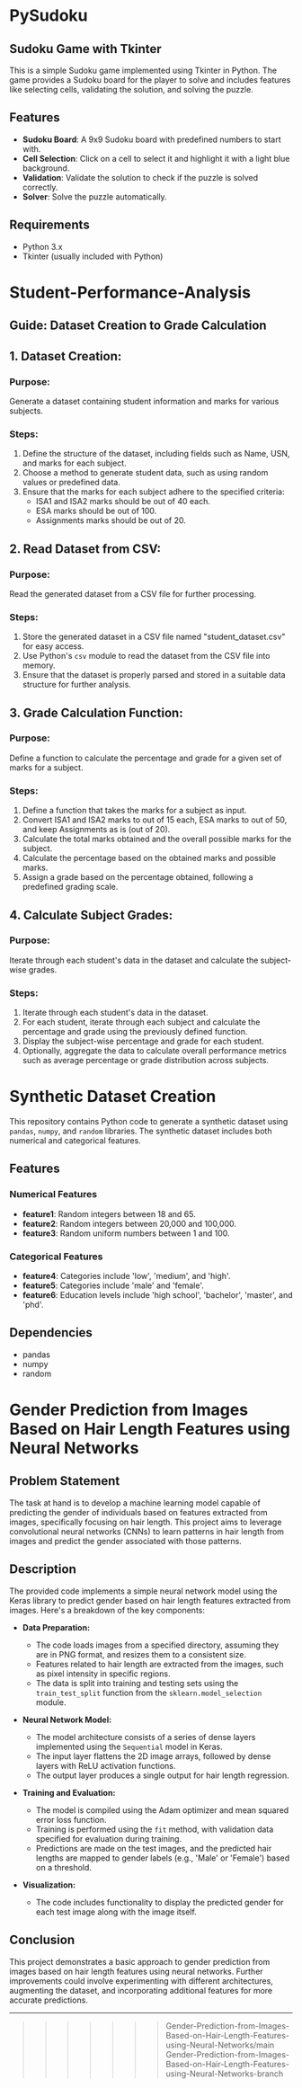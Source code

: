 

# PySudoku
## Sudoku Game with Tkinter

This is a simple Sudoku game implemented using Tkinter in Python. The game provides a Sudoku board for the player to solve and includes features like selecting cells, validating the solution, and solving the puzzle.

## Features

- **Sudoku Board**: A 9x9 Sudoku board with predefined numbers to start with.
- **Cell Selection**: Click on a cell to select it and highlight it with a light blue background.
- **Validation**: Validate the solution to check if the puzzle is solved correctly.
- **Solver**: Solve the puzzle automatically.

## Requirements

- Python 3.x
- Tkinter (usually included with Python)






# Student-Performance-Analysis

## Guide: Dataset Creation to Grade Calculation

## 1. Dataset Creation:

### Purpose:
Generate a dataset containing student information and marks for various subjects.

### Steps:
1. Define the structure of the dataset, including fields such as Name, USN, and marks for each subject.
2. Choose a method to generate student data, such as using random values or predefined data.
3. Ensure that the marks for each subject adhere to the specified criteria:
   - ISA1 and ISA2 marks should be out of 40 each.
   - ESA marks should be out of 100.
   - Assignments marks should be out of 20.

## 2. Read Dataset from CSV:

### Purpose:
Read the generated dataset from a CSV file for further processing.

### Steps:
1. Store the generated dataset in a CSV file named "student_dataset.csv" for easy access.
2. Use Python's `csv` module to read the dataset from the CSV file into memory.
3. Ensure that the dataset is properly parsed and stored in a suitable data structure for further analysis.

## 3. Grade Calculation Function:

### Purpose:
Define a function to calculate the percentage and grade for a given set of marks for a subject.

### Steps:
1. Define a function that takes the marks for a subject as input.
2. Convert ISA1 and ISA2 marks to out of 15 each, ESA marks to out of 50, and keep Assignments as is (out of 20).
3. Calculate the total marks obtained and the overall possible marks for the subject.
4. Calculate the percentage based on the obtained marks and possible marks.
5. Assign a grade based on the percentage obtained, following a predefined grading scale.

## 4. Calculate Subject Grades:

### Purpose:
Iterate through each student's data in the dataset and calculate the subject-wise grades.

### Steps:
1. Iterate through each student's data in the dataset.
2. For each student, iterate through each subject and calculate the percentage and grade using the previously defined function.
3. Display the subject-wise percentage and grade for each student.
4. Optionally, aggregate the data to calculate overall performance metrics such as average percentage or grade distribution across subjects.



# Synthetic Dataset Creation

This repository contains Python code to generate a synthetic dataset using `pandas`, `numpy`, and `random` libraries. The synthetic dataset includes both numerical and categorical features.

## Features

### Numerical Features
- **feature1**: Random integers between 18 and 65.
- **feature2**: Random integers between 20,000 and 100,000.
- **feature3**: Random uniform numbers between 1 and 100.

### Categorical Features
- **feature4**: Categories include 'low', 'medium', and 'high'.
- **feature5**: Categories include 'male' and 'female'.
- **feature6**: Education levels include 'high school', 'bachelor', 'master', and 'phd'.

## Dependencies
- pandas
- numpy
- random



# Gender Prediction from Images Based on Hair Length Features using Neural Networks

## Problem Statement

The task at hand is to develop a machine learning model capable of predicting the gender of individuals based on features extracted from images, specifically focusing on hair length. This project aims to leverage convolutional neural networks (CNNs) to learn patterns in hair length from images and predict the gender associated with those patterns.

## Description

The provided code implements a simple neural network model using the Keras library to predict gender based on hair length features extracted from images. Here's a breakdown of the key components:

- **Data Preparation:**
  - The code loads images from a specified directory, assuming they are in PNG format, and resizes them to a consistent size. 
  - Features related to hair length are extracted from the images, such as pixel intensity in specific regions.
  - The data is split into training and testing sets using the `train_test_split` function from the `sklearn.model_selection` module.

- **Neural Network Model:**
  - The model architecture consists of a series of dense layers implemented using the `Sequential` model in Keras.
  - The input layer flattens the 2D image arrays, followed by dense layers with ReLU activation functions.
  - The output layer produces a single output for hair length regression.

- **Training and Evaluation:**
  - The model is compiled using the Adam optimizer and mean squared error loss function.
  - Training is performed using the `fit` method, with validation data specified for evaluation during training.
  - Predictions are made on the test images, and the predicted hair lengths are mapped to gender labels (e.g., 'Male' or 'Female') based on a threshold.

- **Visualization:**
  - The code includes functionality to display the predicted gender for each test image along with the image itself.

## Conclusion

This project demonstrates a basic approach to gender prediction from images based on hair length features using neural networks. Further improvements could involve experimenting with different architectures, augmenting the dataset, and incorporating additional features for more accurate predictions.

---

>>>>>>> Gender-Prediction-from-Images-Based-on-Hair-Length-Features-using-Neural-Networks/main
>>>>>>> Gender-Prediction-from-Images-Based-on-Hair-Length-Features-using-Neural-Networks-branch
